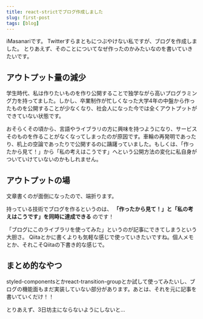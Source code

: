 ```yaml
---
title: react-strictでブログ作成しました
slug: first-post
tags: [blog]
---
```


iMasanariです。
Twitterすらまともにつぶやけない私ですが、ブログを作成しました。
とりあえず、そのことについてなぜ作ったのかみたいなのを書いていきたいです。

## アウトプット量の減少

学生時代、私は作りたいものを作り公開することで独学ながら高いプログラミング力を持ってました。しかし、卒業制作が忙しくなった大学4年の中盤から作ったものを公開することが少なくなり、社会人になった今では全くアウトプットができていない状態です。

おそらくその頃から、言語やライブラリの方に興味を持つようになり、サービスそのものを作ることがなくなってしまったのが原因です。車輪の再発明であったり、机上の空論であったりで公開するのに躊躇っていました。もしくは、「作ったから見て！」から「私の考えはこうです」へという公開方法の変化に私自身がついていけていないのかもしれません。


## アウトプットの場

文章書くのが面倒になったので、端折ります。

持っている技術でブログを作るというのは、
**「作ったから見て！」と「私の考えはこうです」を同時に達成できる**
のです！

「ブログにこのライブラリを使ってみた」というのが記事にできてしまうという大胆さ。
Qiitaとかに書くよりも気軽な感じで使っていきたいですね。個人メモとか、それこそQiitaの下書き的な感じで。


## まとめ的なやつ

styled-componentsとかreact-transition-groupとか試して使ってみたいし、ブログの機能面もまだ実装していない部分があります。あとは、それを元に記事を書いていくだけ！！

とりあえず、3日坊主にならないようにしないと…
